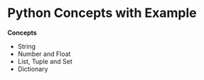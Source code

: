 # Python Concepts with Example  

**Concepts**

- String
- Number and Float
- List, Tuple and Set
- Dictionary

